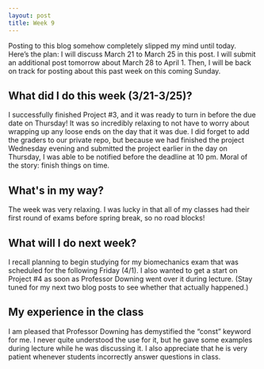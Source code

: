 ```yaml
---
layout: post
title: Week 9
---
```


Posting to this blog somehow completely slipped my mind until today. Here’s the plan: I will discuss March 21 to March 25 in this post. I will submit an additional post tomorrow about March 28 to April 1. Then, I will be back on track for posting about this past week on this coming Sunday.

## What did I do this week (3/21-3/25)?

I successfully finished Project #3, and it was ready to turn in before the due date on Thursday! It was so incredibly relaxing to not have to worry about wrapping up any loose ends on the day that it was due. I did forget to add the graders to our private repo, but because we had finished the project Wednesday evening and submitted the project earlier in the day on Thursday, I was able to be notified before the deadline at 10 pm. Moral of the story: finish things on time.

## What's in my way?

The week was very relaxing. I was lucky in that all of my classes had their first round of exams before spring break, so no road blocks!

## What will I do next week?

I recall planning to begin studying for my biomechanics exam that was scheduled for the following Friday (4/1). I also wanted to get a start on Project #4 as soon as Professor Downing went over it during lecture. (Stay tuned for my next two blog posts to see whether that actually happened.)

## My experience in the class

I am pleased that Professor Downing has demystified the “const” keyword for me. I never quite understood the use for it, but he gave some examples during lecture while he was discussing it. I also appreciate that he is very patient whenever students incorrectly answer questions in class. 
